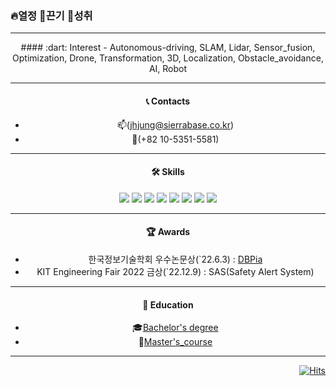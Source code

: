 <div align="left">
  
### :fire:열정  :facepunch:끈기  :stars:성취 

</div>

---

<div align="center">
#### :dart: Interest
- Autonomous-driving, SLAM, Lidar, Sensor_fusion, Optimization, Drone,   
  Transformation, 3D, Localization, Obstacle_avoidance, AI, Robot

---

#### 📞 Contacts 
- :mailbox:(jhjung@sierrabase.co.kr)
- :iphone:(+82 10-5351-5581) 

---

#### 🛠 Skills
<img src="https://img.shields.io/badge/ROS-blue?style=plastic&logo=ROS&logoColor=#22314E"/> <img src="https://img.shields.io/badge/git-black?style=plastic&logo=Git&logoColor=#F05032"/> <img src="https://img.shields.io/badge/python-purple?style=plastic&logo=Python&logoColor=#3776AB"/>
<img src="https://camo.githubusercontent.com/c36ce371f52f902db5109ffaf26630295c7ff5f3355b2442fcbc244fbf97782a/68747470733a2f2f696d672e736869656c64732e696f2f62616467652f432b2b2d3143353039433f7374796c653d666c61742d737175617265266c6f676f3d4325324225324226266c6f676f436f6c6f723d7768697465"/> <img src="https://img.shields.io/badge/Pytorch-blue?style=plastic&logo=PyTorch&logoColor=#EE4C2C"/> <img src="https://img.shields.io/badge/Tensorflow-orange?style=plastic&logo=TensorFlow&logoColor=#FF6F00"/>  <img src="https://img.shields.io/badge/Keras-red?style=plastic&logo=Keras&logoColor=#D00000"/> 
<img src="https://img.shields.io/badge/Kotlin-0095D5?style=flat-square&logo=Kotlin&logoColor=white"/></a> 

---

#### 🏆 Awards
  - 한국정보기술학회 우수논문상(`22.6.3) : [DBPia](https://www.dbpia.co.kr/journal/articleDetail?nodeId=NODE11082633)   
  - KIT Engineering Fair 2022 금상(`22.12.9) : SAS(Safety Alert System)

---

#### :school: Education
- 🎓[Bachelor's degree](https://www.kumoh.ac.kr/ko/index.do) 
- :book:[Master's_course](https://www.kings.ac.kr/home.do)

</div>

---

<div align="right">

[![Hits](https://hits.seeyoufarm.com/api/count/incr/badge.svg?url=https%3A%2F%2Fgithub.com%2FJaeHyung-Jung%2Fhit-counter&count_bg=%2379C83D&title_bg=%23555555&icon=&icon_color=%23E7E7E7&title=hits&edge_flat=false)](https://hits.seeyoufarm.com)

</div>
